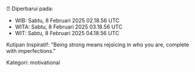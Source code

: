 ⏰ Diperbarui pada:
- WIB: Sabtu, 8 Februari 2025 02.18.56 UTC
- WITA: Sabtu, 8 Februari 2025 03.18.56 UTC
- WIT: Sabtu, 8 Februari 2025 04.18.56 UTC

Kutipan Inspiratif:
"Being strong means rejoicing in who you are, complete with imperfections."


Kategori: motivational

